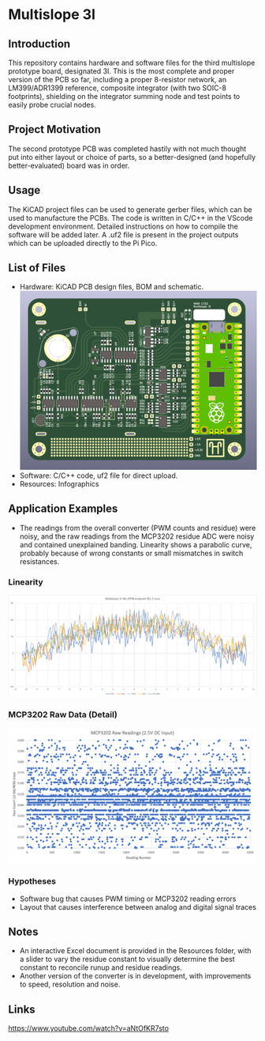 # Multislope 3I 
## Introduction
This repository contains hardware and software files for the third multislope prototype board, designated 3I. This is the most complete and proper version of the PCB so far, including a proper 8-resistor network, an LM399/ADR1399 reference, composite integrator (with two SOIC-8 footprints), shielding on the integrator summing node and test points to easily probe crucial nodes. 
## Project Motivation
The second prototype PCB was completed hastily with not much thought put into either layout or choice of parts, so a better-designed (and hopefully better-evaluated) board was in order. 
## Usage
The KiCAD project files can be used to generate gerber files, which can be used to manufacture the PCBs. The code is written in C/C++ in the VScode development environment. Detailed instructions on how to compile the software will be added later. A .uf2 file is present in the project outputs which can be uploaded directly to the Pi Pico. 
## List of Files
- Hardware: KiCAD PCB design files, BOM and schematic. 
![Front side of the PCB](https://github.com/NNNILabs/Multislope-3I/blob/main/Resources/front.PNG)
- Software: C/C++ code, uf2 file for direct upload. 
- Resources: Infographics
## Application Examples
- The readings from the overall converter (PWM counts and residue) were noisy, and the raw readings from the MCP3202 residue ADC were noisy and contained unexplained banding. Linearity shows a parabolic curve, probably because of wrong constants or small mismatches in switch resistances. 
### Linearity
![Linearity](https://github.com/NNNILabs/Multislope-3I/blob/main/Resources/linearity.png)
### MCP3202 Raw Data (Detail)
![Noise](https://github.com/NNNILabs/Multislope-3I/blob/main/Resources/noise.PNG)
### Hypotheses
- Software bug that causes PWM timing or MCP3202 reading errors
- Layout that causes interference between analog and digital signal traces
## Notes
- An interactive Excel document is provided in the Resources folder, with a slider to vary the residue constant to visually determine the best constant to reconcile runup and residue readings. 
- Another version of the converter is in development, with improvements to speed, resolution and noise. 
## Links
https://www.youtube.com/watch?v=aNtOfKR7sto
